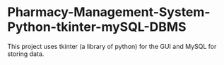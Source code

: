# Pharmacy-Management-System-Python-tkinter-mySQL-DBMS
This project uses tkinter (a library of python) for the GUI and MySQL for storing data.
